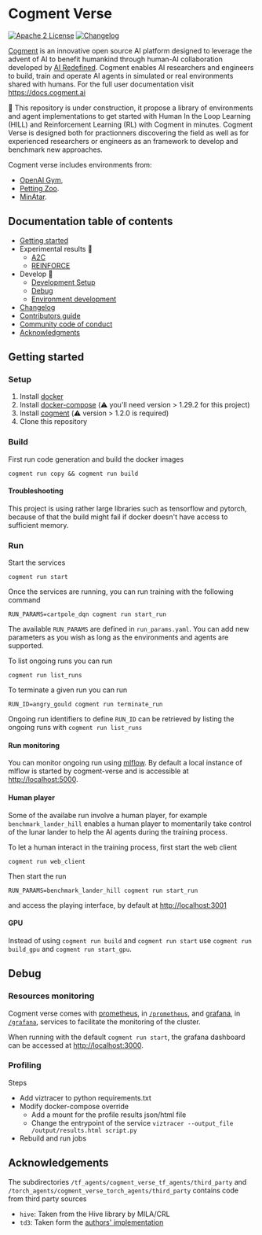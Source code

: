 # Cogment Verse

[![Apache 2 License](https://img.shields.io/badge/license-Apache%202-green?style=flat-square)](./LICENSE) [![Changelog](https://img.shields.io/badge/-Changelog%20-blueviolet?style=flat-square)](./CHANGELOG.md)

[Cogment](https://cogment.ai) is an innovative open source AI platform designed to leverage the advent of AI to benefit humankind through human-AI collaboration developed by [AI Redefined](https://ai-r.com). Cogment enables AI researchers and engineers to build, train and operate AI agents in simulated or real environments shared with humans. For the full user documentation visit <https://docs.cogment.ai>

🚧 This repository is under construction, it propose a library of environments and agent implementations to get started with Human In the Loop Learning (HILL) and Reinforcement Learning (RL) with Cogment in minutes. Cogment Verse is designed both for practionners discovering the field as well as for experienced researchers or engineers as an framework to develop and benchmark new approaches.

Cogment verse includes environments from:

- [OpenAI Gym](https://gym.openai.com),
- [Petting Zoo](https://www.pettingzoo.ml).
- [MinAtar](https://github.com/kenjyoung/MinAtar).

## Documentation table of contents

- [Getting started](#getting-started)
- Experimental results 🚧
  - [A2C](/docs/results/a2c.md)
  - [REINFORCE](/docs/results/REINFORCE.md)
- Develop 🚧
  - [Development Setup](/docs/development_setup.md)
  - [Debug](#debug)
  - [Environment development](/docs/environment.md)
- [Changelog](/CHANGELOG.md)
- [Contributors guide](/CONTRIBUTING.md)
- [Community code of conduct](/CODE_OF_CONDUCT.md)
- [Acknowledgments](#acknowledgements)

## Getting started

### Setup

1. Install [docker](https://docs.docker.com/desktop/#download-and-install)
2. Install [docker-compose](https://docs.docker.com/compose/install/#install-compose) (⚠️ you'll need version > 1.29.2 for this project)
3. Install [cogment](https://docs.cogment.ai/introduction/installation/) (⚠️ version > 1.2.0 is required)
4. Clone this repository

### Build

First run code generation and build the docker images

```console
cogment run copy && cogment run build
```

#### Troubleshooting

This project is using rather large libraries such as tensorflow and pytorch, because of that the build might fail if docker doesn't have access to sufficient memory.

### Run

Start the services

```console
cogment run start
```

Once the services are running, you can run training with the following command

```console
RUN_PARAMS=cartpole_dqn cogment run start_run
```

The available `RUN_PARAMS` are defined in `run_params.yaml`. You can add new parameters as you wish as long as the environments and agents are supported.

To list ongoing runs you can run

```console
cogment run list_runs
```

To terminate a given run you can run

```console
RUN_ID=angry_gould cogment run terminate_run
```

Ongoing run identifiers to define `RUN_ID` can be retrieved by listing the ongoing runs with `cogment run list_runs`

#### Run monitoring

You can monitor ongoing run using [mlflow](https://mlflow.org). By default a local instance of mlflow is started by cogment-verse and is accessible at <http://localhost:5000>.

#### Human player

Some of the availabe run involve a human player, for example `benchmark_lander_hill` enables a human player to momentarily take control of the lunar lander to help the AI agents during the training process.

To let a human interact in the training process, first start the web client

```console
cogment run web_client
```

Then start the run

```console
RUN_PARAMS=benchmark_lander_hill cogment run start_run
```

and access the playing interface, by default at <http://localhost:3001>

#### GPU

Instead of using `cogment run build` and `cogment run start` use `cogment run build_gpu` and `cogment run start_gpu`.

## Debug

### Resources monitoring

Cogment verse comes with [prometheus](https://prometheus.io), in [`/prometheus`](/prometheus), and [grafana](https://grafana.com), in [`/grafana`](/grafana), services to facilitate the monitoring of the cluster.

When running with the default `cogment run start`, the grafana dashboard can be accessed at <http://localhost:3000>.

### Profiling

Steps

- Add viztracer to python requirements.txt
- Modify docker-compose override
  - Add a mount for the profile results json/html file
  - Change the entrypoint of the service `viztracer --output_file /output/results.html script.py`
- Rebuild and run jobs

## Acknowledgements

The subdirectories `/tf_agents/cogment_verse_tf_agents/third_party` and `/torch_agents/cogment_verse_torch_agents/third_party` contains code from third party sources

- `hive`: Taken from the Hive library by MILA/CRL
- `td3`: Taken form the [authors' implementation](https://github.com/sfujim/TD3)
